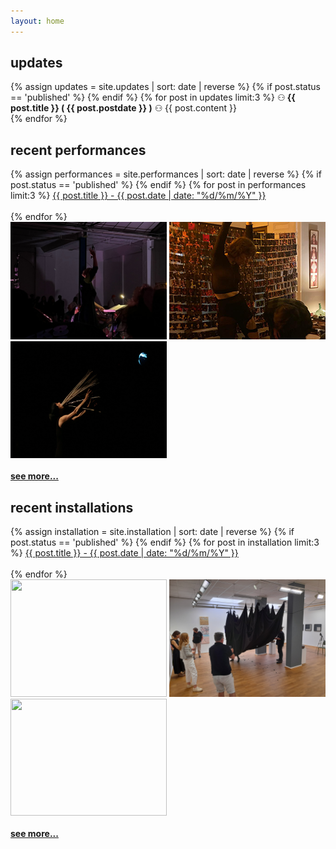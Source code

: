 ```yaml
---
layout: home
---
```


<h2>updates</h2>
 <div id="post">
		{% assign updates = site.updates | sort: date | reverse %}
		{% if post.status == 'published' %}
		{% endif %}
		{% for post in updates limit:3  %}
		⚇<b> {{ post.title }} ( {{ post.postdate }} )</b> ⚇ {{ post.content }}
		<br>
		{% endfor %}

<h2>recent performances</h2>
 <div id="post">
		{% assign performances = site.performances | sort: date | reverse %}
		{% if post.status == 'published' %}
		{% endif %}
		{% for post in performances limit:3  %}
<a href="{{ post.url }}">{{ post.title }} - {{ post.date | date: "%d/%m/%Y" }}</a><br><br>
		{% endfor %}
<br>
<a href="/performances/2025-04-16-peter-and-the-wolf-and-the-hedgehog-with-agnes-cameron-and-the-peckham-chamber-orchestra.html"><img src="/assets/img/updates/pwhsized.png" height="187.5" width="250"/></a> <a href="/works/2023-12-02-i'll-never-look-this-good-again"><img src="/assets/img/illneverlookthisgoodagain/clothesonsmall.png" height="187.5" width="250"/></a> <a href="/performances/2019-12-07-mourning-for-a-dead-moon-with-the-dap-lab"><img src="/assets/img/mourningforadeadmoon/Moon_Scene4.jpg" height="187.5" width="250"/></a>
<br><br>
<b><a href="/performances">see more...</a></b>

<h2>recent installations</h2>
 <div id="post">
		{% assign installation = site.installation | sort: date | reverse %}
		{% if post.status == 'published' %}
		{% endif %}
		{% for post in installation limit:3  %}
<a href="{{ post.url }}">{{ post.title }} - {{ post.date | date: "%d/%m/%Y" }}</a><br><br>
		{% endfor %}
<br>
<a href="/installation/multi---band-excitation-(topolò-installation)"><img src="/assets/img/multibandexcitation/mbeinstallfilm.jpg" height="187.5" width="250"/></a> <a href="/installation/2024-07-14-shedding-at-gallery-puzić"><img src="/assets/img/shedding/performance.jpg" height="187.5" width="250"/></a> <a href="/installation/2018-09-11-she-:-they-:-he.html"><img src="/assets/img/shetheyhim/shetheyhesized.png" height="187.5" width="250"/></a>
<br><br>
<b><a href="/works">see more...</a></b>

